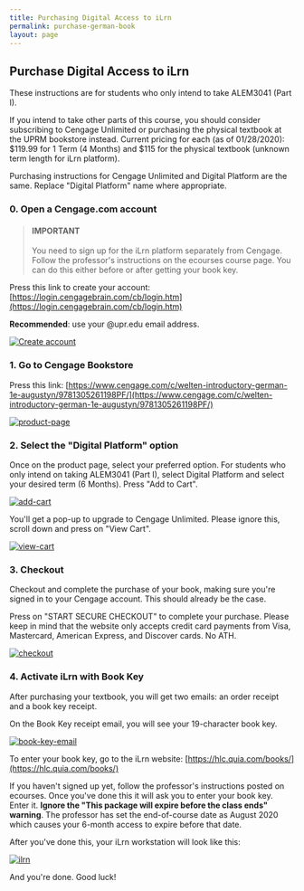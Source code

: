 ```yaml
---
title: Purchasing Digital Access to iLrn
permalink: purchase-german-book
layout: page
---
```


## Purchase Digital Access to iLrn

These instructions are for students who only intend to take ALEM3041 (Part I).

If you intend to take other parts of this course, you should consider subscribing to Cengage Unlimited or purchasing the physical textbook at the UPRM bookstore instead. Current pricing for each (as of 01/28/2020): $119.99 for 1 Term (4 Months) and $115 for the physical textbook (unknown term length for iLrn platform).

Purchasing instructions for Cengage Unlimited and Digital Platform are the same. Replace "Digital Platform" name where appropriate.

### 0. Open a Cengage.com account

<blockquote><h4>IMPORTANT</h4>You need to sign up for the iLrn platform separately from Cengage. Follow the professor's instructions on the ecourses course page. You can do this either before or after getting your book key.</blockquote>

Press this link to create your account: [https://login.cengagebrain.com/cb/login.htm](https://login.cengagebrain.com/cb/login.htm)

**Recommended**: use your @upr.edu email address.

[![Create account](/assets/images/create-account.png)](/assets/images/create-account.png)


### 1. Go to Cengage Bookstore

Press this link: [https://www.cengage.com/c/welten-introductory-german-1e-augustyn/9781305261198PF/](https://www.cengage.com/c/welten-introductory-german-1e-augustyn/9781305261198PF/)

[![product-page](/assets/images/product-page.png)](/assets/images/product-page.png)


### 2. Select the "Digital Platform" option

Once on the product page, select your preferred option. For students who only intend on taking ALEM3041 (Part I), select Digital Platform and select your desired term (6 Months). Press "Add to Cart".

[![add-cart](/assets/images/add-cart.png)](/assets/images/add-cart.png)

You'll get a pop-up to upgrade to Cengage Unlimited. Please ignore this, scroll down and press on "View Cart".

[![view-cart](/assets/images/view-cart.png)](/assets/images/view-cart.png)

### 3. Checkout

Checkout and complete the purchase of your book, making sure you're signed in to your Cengage account. This should already be the case.

Press on "START SECURE CHECKOUT" to complete your purchase. Please keep in mind that the website only accepts credit card payments from Visa, Mastercard, American Express, and Discover cards. No ATH.

[![checkout](/assets/images/checkout.png)](/assets/images/checkout.png)

### 4. Activate iLrn with Book Key

After purchasing your textbook, you will get two emails: an order receipt and a book key receipt.

On the Book Key receipt email, you will see your 19-character book key. 

[![book-key-email](/assets/images/book-key-email.png)](/assets/images/book-key-email.png)


To enter your book key, go to the iLrn website: [https://hlc.quia.com/books/](https://hlc.quia.com/books/)

If you haven't signed up yet, follow the professor's instructions posted on ecourses. Once you've done this it will ask you to enter your book key. Enter it. **Ignore the "This package will expire before the class ends" warning**. The professor has set the end-of-course date as August 2020 which causes your 6-month access to expire before that date.

After you've done this, your iLrn workstation will look like this:

[![ilrn](/assets/images/ilrn.png)](/assets/images/ilrn.png)

And you're done. Good luck!

<br>




